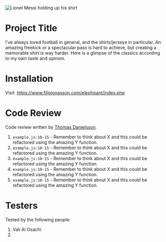 ![Lionel Messi holding up his shirt](https://78.media.tumblr.com/5694c615b0260823db0cc54fc77c1769/tumblr_oovr7wUpKy1uqdbpso1_1280.gif)

# Project Title

I've always loved football in general, and the shirts/jerseys in particular.
An amazing freekick or a spectacular pass is hard to achieve, but creating a memorable shirt is way harder. Here is a glimpse of the classics according to my own taste and opinion.

# Installation

Visit: https://www.filipjonasson.com/elephpant/index.php

# Code Review

Code review written by [Thomas Danielsson](https://github.com/username).

1. `example.js:10-15` - Remember to think about X and this could be refactored using the amazing Y function.
2. `example.js:10-15` - Remember to think about X and this could be refactored using the amazing Y function.
3. `example.js:10-15` - Remember to think about X and this could be refactored using the amazing Y function.
4. `example.js:10-15` - Remember to think about X and this could be refactored using the amazing Y function.
5. `example.js:10-15` - Remember to think about X and this could be refactored using the amazing Y function.

# Testers

Tested by the following people:

1. Vali Al Osachi
2.
